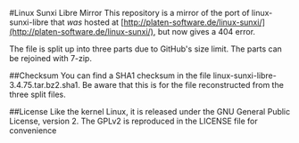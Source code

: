 #Linux Sunxi Libre Mirror
This repository is a mirror of the port of linux-sunxi-libre that *was* hosted at [http://platen-software.de/linux-sunxi/](http://platen-software.de/linux-sunxi/), but now gives a 404 error.

The file is split up into three parts due to GitHub's size limit. The parts can be rejoined with 7-zip.

##Checksum
You can find a SHA1 checksum in the file linux-sunxi-libre-3.4.75.tar.bz2.sha1. Be aware that this is for the file reconstructed from the three split files.

##License
Like the kernel Linux, it is released under the GNU General Public License, version 2. The GPLv2 is reproduced in the LICENSE file for convenience
